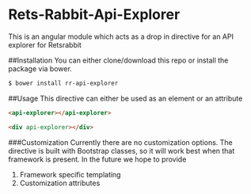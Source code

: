 # Rets-Rabbit-Api-Explorer
This is an angular module which acts as a drop in directive for an API explorer for Retsrabbit

##Installation
You can either clone/download this repo or install the package via bower.

```bash
$ bower install rr-api-explorer
```

##Usage
This directive can either be used as an element or an attribute

```html
<api-explorer></api-explorer>
```

```html
<div api-explorer></div>
```
###Customization
Currently there are no customization options. The directive is built with Bootstrap classes, so it will work best when that framework is present. In the future we hope to provide

1. Framework specific templating
2. Customization attributes
